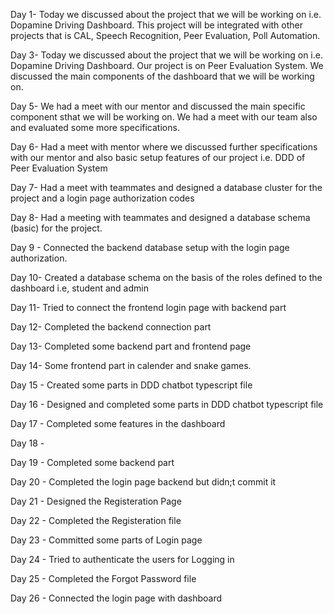 Day 1- Today we discussed about the project that we will be working on i.e. Dopamine Driving Dashboard. This project will be integrated with other projects that is CAL, Speech Recognition, Peer Evaluation, Poll Automation.

Day 3- Today we discussed about the project that we will be working on i.e. Dopamine Driving Dashboard. Our project is on Peer Evaluation System. We discussed the main components of the dashboard that we will be working on.

Day 5- We had a meet with our mentor and discussed the main specific component sthat we will be working on. We had a meet with our team also and evaluated some more specifications.

Day 6- Had a meet with mentor where we discussed further specifications with our mentor and also basic setup features of our project i.e. DDD of Peer Evaluation System

Day 7-  Had a meet with teammates and designed a database cluster for the project and a login page authorization codes

Day 8-  Had a meeting with teammates and designed a database schema (basic) for the project.

Day 9 - Connected the backend database setup with the login page authorization.

Day 10- Created a database schema on the basis of the roles defined to the dashboard i.e, student and admin

Day 11- Tried to connect the frontend login page with backend part

Day 12- Completed the backend connection part

Day 13- Completed some backend part and frontend page

Day 14- Some frontend part in calender and snake games.

Day 15 - Created some parts in DDD chatbot typescript file

Day 16 - Designed and completed some parts in DDD chatbot typescript file

Day 17 - Completed some features in the dashboard

Day 18 -

Day 19 - Completed some backend part

Day 20 - Completed the login page backend but didn;t commit it

Day 21 - Designed the Registeration Page 

Day 22 - Completed the Registeration file

Day 23 - Committed some parts of Login page 

Day 24 - Tried to authenticate the users for Logging in 

Day 25 - Completed the Forgot Password file

Day 26 - Connected the login page with dashboard
